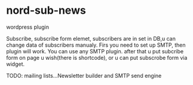 # nord-sub-news
wordpress plugin

Subscribe, subscribe form elemet, subscribers are in set in DB,u can change data of subscribers manualy.
Firs you need to set up SMTP, then plugin will work.
You can use any SMTP plugin.
after that u put subcribe form on page u wish(there is shortcode), or u can put subscrobe form via widget.

TODO: mailing lists...Newsletter builder and SMTP send engine
